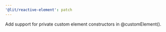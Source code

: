 ```yaml
---
'@lit/reactive-element': patch
---
```


Add support for private custom element constructors in @customElement().
